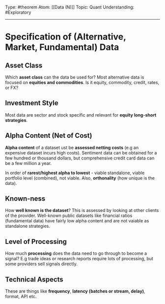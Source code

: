 Type: #theorem 
Atom: [[Data (N)]]
Topic: Quant
Understanding: #Exploratory 

----
# Specification of (Alternative, Market, Fundamental) Data

## Asset Class

Which **asset class** can the data be used for? Most alternative data is focused on **equities and commodities**. Is it equity, commodity, credit, rates, or FX?

## Investment Style

Most data are sector and stock specific and relevant for **equity long-short strategies**. 

## Alpha Content (Net of Cost)

**Alpha content** of a dataset ust be **assessed netting costs** (e.g an expensive dataset incurs high costs). Sentiment data can be obtained for a few hundred or thousand dollars, but comprehensive credit card data can be a few million a year.

In order of **rarest/highest alpha to lowest** - viable standalone, viable portfolio level (combined), not viable. Also, **orthonality** (how unique is the data).

## Known-ness

How **well known is the dataset**? This is assessed by looking at other clients of the provider. Well-known public datasets like financial ratios (fundamental data) have fairly low alpha content and are not vaiable as standalone strategies.

## Level of Processing

How much **processing** does the data need to go through to become a signal? E.g trade ideas or research reports require lots of processing, but some providers sell signals directly.

## Technical Aspects

These are things like **frequency**, **latency (batches or stream, delay)**, format, API etc.
